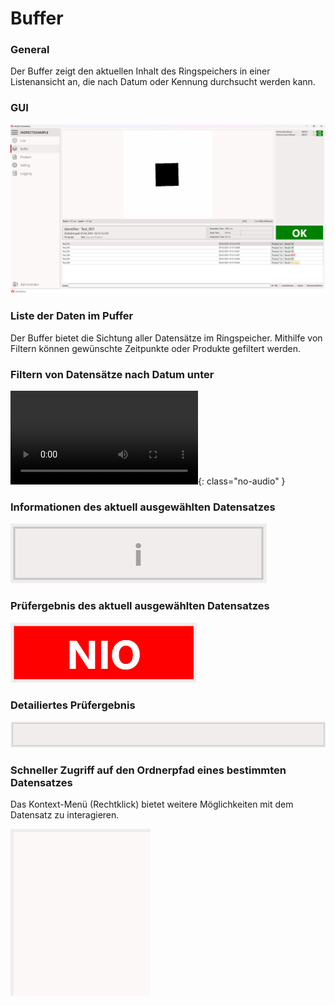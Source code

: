 # Buffer

### General

Der Buffer zeigt den aktuellen Inhalt des Ringspeichers in einer Listenansicht an, die nach Datum oder Kennung durchsucht werden kann.

### GUI

![.](./img/Buffer_GUI.png)

### Liste der Daten im Puffer

Der Buffer bietet die Sichtung aller Datensätze im Ringspeicher. Mithilfe von Filtern können gewünschte Zeitpunkte oder Produkte gefiltert werden.

### Filtern von Datensätze nach Datum unter
![type:video](./img/Buffer_Searchbar.mp4){: class="no-audio" }

### Informationen des aktuell ausgewählten Datensatzes

![.](./img/Buffer_Snippet_Identificator.png)

### Prüfergebnis des aktuell ausgewählten Datensatzes

![.](./img/Buffer_Snippet_Pruefergebnis.png)

### Detailiertes Prüfergebnis

![.](./img/Buffer_Snippet_Details.png)

### Schneller Zugriff auf den Ordnerpfad eines bestimmten Datensatzes

Das Kontext-Menü (Rechtklick) bietet weitere Möglichkeiten mit dem Datensatz zu interagieren.

![.](./img/buffer_contextmenu.gif)
